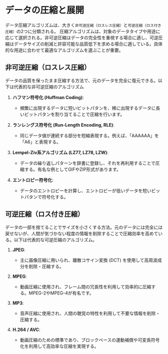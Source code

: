 # データの圧縮と展開

データ圧縮アルゴリズムは、大きく`非可逆圧縮（ロスレス圧縮）`と`可逆圧縮（ロス付き圧縮）`の2つに分類される。
圧縮アルゴリズムは、対象のデータタイプや用途に応じて選択される。非可逆圧縮はデータの完全性を重視する場合に適し、可逆圧縮はデータサイズの削減と許容可能な品質低下を求める場合に適している。具体的な用途に合わせて最適なアルゴリズムを選ぶことが重要。

## 非可逆圧縮（ロスレス圧縮）

データの品質を保ったまま圧縮する方法で、元のデータを完全に復元できる。以下は代表的な非可逆圧縮のアルゴリズム

1. **ハフマン符号化 (Huffman Coding)**:
   - 頻繁に出現するデータに短いビットパタンを、稀に出現するデータに長いビットパタンを割り当てることで圧縮を行います。

2. **ランレングス符号化 (Run-Length Encoding, RLE)**:
   - 同じデータ値が連続する部分を短縮表現する。例えば、「AAAAAA」を「A6」と表現する。

3. **Lempel-Ziv系アルゴリズム (LZ77, LZ78, LZW)**:
   - データの繰り返しパターンを辞書に登録し、それを再利用することで圧縮する。有名な例としてGIFやZIP形式があります。

4. **エントロピー符号化**:
   - データのエントロピーを計算し、エントロピーが低いデータを短いビットパタンで符号化する。

## 可逆圧縮（ロス付き圧縮）

データの一部を捨てることでサイズを小さくする方法。元のデータには完全には戻せないが、人間が気づかない程度の情報を削除することで圧縮効率を高めている。以下は代表的な可逆圧縮のアルゴリズム。

1. **JPEG**:
   - 主に画像圧縮に用いられ、離散コサイン変換 (DCT) を使用して高周波成分を削除・圧縮する。

2. **MPEG**:
   - 動画圧縮に使用され、フレーム間の冗長性を利用して効率的に圧縮する。MPEG-2やMPEG-4が有名です。

3. **MP3**:
   - 音声圧縮に使用され、人間の聴覚の特性を利用して不要な情報を削除・圧縮する。

4. **H.264 / AVC**:
   - 動画圧縮のための標準であり、ブロックベースの運動補償や可変長符号化を利用して高効率な圧縮を実現する。
